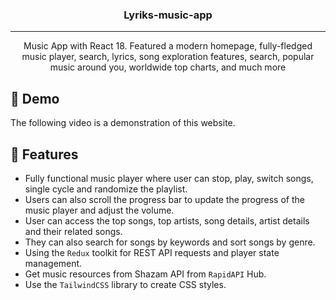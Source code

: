 <h3 align="center">Lyriks-music-app</h3>

---

<p align="center">Music App with React 18. Featured a modern homepage, fully-fledged music player, search, lyrics, song exploration features, search, popular music around you, worldwide top charts, and much more
    <br> 
</p>

## 🏁 Demo

The following video is a demonstration of this website.

## 🎈 Features
- Fully functional music player where user can stop, play, switch songs, single cycle and randomize the playlist.
- Users can also scroll the progress bar to update the progress of the music player and adjust the volume.
- User can access the top songs, top artists, song details, artist details and their related songs. 
- They can also search for songs by keywords and sort songs by genre.
- Using the `Redux` toolkit for REST API requests and player state management.
- Get music resources from Shazam API from `RapidAPI` Hub.
- Use the `TailwindCSS` library to create CSS styles.
